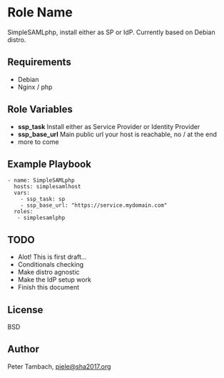 Role Name
=========

SimpleSAMLphp, install either as SP or IdP. Currently based on Debian distro.

Requirements
------------

- Debian
- Nginx / php

Role Variables
--------------

* **ssp_task** Install either as Service Provider or Identity Provider
* **ssp_base_url** Main public url your host is reachable, no / at the end
* more to come

Example Playbook
----------------

    - name: SimpleSAMLphp
      hosts: simplesamlhost
      vars:
        - ssp_task: sp
        - ssp_base_url: "https://service.mydomain.com"
      roles:
       - simplesamlphp

TODO
----

- Alot! This is first draft...
- Conditionals checking
- Make distro agnostic
- Make the IdP setup work
- Finish this document

License
-------

BSD

Author
------
Peter Tambach, piele@sha2017.org

